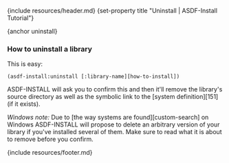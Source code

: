 {include resources/header.md}
{set-property title "Uninstall | ASDF-Install Tutorial"}

{anchor uninstall}

### How to uninstall a library

This is easy: 
        
    (asdf-install:uninstall [:library-name][how-to-install])

ASDF-INSTALL will ask you to confirm this and then it'll remove the library's source directory as well as the symbolic link to the [system definition][151] (if it exists). 

_Windows note:_ Due to [the way systems are found][custom-search] on Windows ASDF-INSTALL will propose to delete an arbitrary version of your library if you've installed several of them. Make sure to read what it is about to remove before you confirm.   
   
{include resources/footer.md}

